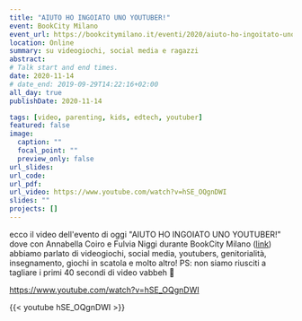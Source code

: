 ```yaml
---
title: "AIUTO HO INGOIATO UNO YOUTUBER!"
event: BookCity Milano
event_url: https://bookcitymilano.it/eventi/2020/aiuto-ho-ingoitato-uno-youtuber-8-12-anni
location: Online
summary: su videogiochi, social media e ragazzi
abstract:
# Talk start and end times.
date: 2020-11-14
# date_end: 2019-09-29T14:22:16+02:00
all_day: true
publishDate: 2020-11-14

tags: [video, parenting, kids, edtech, youtuber]
featured: false
image:
  caption: ""
  focal_point: ""
  preview_only: false
url_slides:
url_code:
url_pdf:
url_video: https://www.youtube.com/watch?v=hSE_OQgnDWI
slides: ""
projects: []
---
```


ecco il video dell'evento di oggi "AIUTO HO INGOIATO UNO YOUTUBER!" 
dove con Annabella Coiro e Fulvia Niggi durante BookCity Milano ([link](https://bookcitymilano.it/eventi/2020/aiuto-ho-ingoitato-uno-youtuber-8-12-anni)) abbiamo parlato di videogiochi, social media, youtubers, genitorialità, insegnamento, giochi in scatola e molto altro!
PS: non siamo riusciti a tagliare i primi 40 secondi di video vabbeh 🙂

https://www.youtube.com/watch?v=hSE_OQgnDWI

{{< youtube hSE_OQgnDWI >}}
